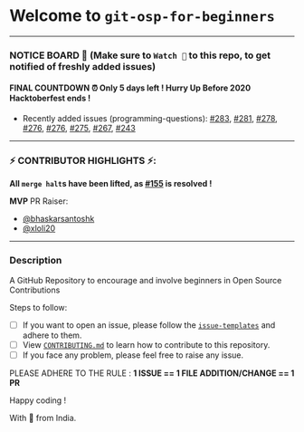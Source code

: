 # Welcome to `git-osp-for-beginners`
---
### NOTICE BOARD 📢 (Make sure to `Watch 👀` to this repo, to get notified of freshly added issues)

#### FINAL COUNTDOWN ⏰ Only 5 days left ! Hurry Up Before 2020 Hacktoberfest ends !

- Recently added issues (programming-questions): [#283](https://github.com/aditya109/git-osp-for-beginners/issues/283), [#281](https://github.com/aditya109/git-osp-for-beginners/issues/281), [#278](https://github.com/aditya109/git-osp-for-beginners/issues/278), [#276](https://github.com/aditya109/git-osp-for-beginners/issues/276), [#276](https://github.com/aditya109/git-osp-for-beginners/issues/276), [#275](https://github.com/aditya109/git-osp-for-beginners/issues/275), [#267](https://github.com/aditya109/git-osp-for-beginners/issues/267), [#243](https://github.com/aditya109/git-osp-for-beginners/issues/243)
---

### ⚡ CONTRIBUTOR HIGHLIGHTS ⚡:
**All `merge halt`s have been lifted, as [#155](https://github.com/aditya109/git-osp-for-beginners/issues/155) is resolved !**

**MVP** PR Raiser:
- [@bhaskarsantoshk](https://github.com/bhaskarsantoshk)
- [@xloli20](https://github.com/xloli20)
----

### Description 
A GitHub Repository to encourage and involve beginners in Open Source Contributions

Steps to follow:

-   [ ] If you want to open an issue, please follow the [`issue-templates`](https://github.com/aditya109/git-osp-for-beginners/issues/new?assignees=&labels=Hacktoberfest%2C+good+first+issue&template=programming-question.md&title=%5BQuestion%5D) and adhere to them.
-   [ ] View [`CONTRIBUTING.md`](https://github.com/aditya109/git-osp-for-beginners/blob/master/CONTRIBUTING.md) to learn how to contribute to this repository.
-   [ ] If you face any problem, please feel free to raise any issue.

PLEASE ADHERE TO THE RULE : **1 ISSUE == 1 FILE ADDITION/CHANGE == 1 PR**

Happy coding !

With 💚 from India.
